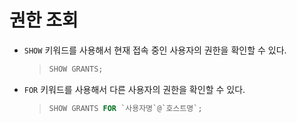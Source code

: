 # 권한 조회

- `SHOW` 키워드를 사용해서 현재 접속 중인 사용자의 권한을 확인할 수 있다.

  > ```sql
  > SHOW GRANTS;
  > ```

- `FOR` 키워드를 사용해서 다른 사용자의 권한을 확인할 수 있다.

  > ```sql
  > SHOW GRANTS FOR `사용자명`@`호스트명`;
  > ```

